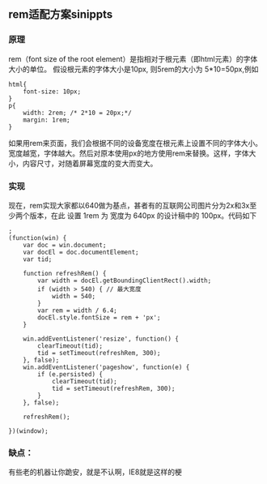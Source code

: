 ## rem适配方案sinippts
### 原理
rem（font size of the root element）是指相对于根元素（即html元素）的字体大小的单位。
假设根元素的字体大小是10px, 则5rem的大小为 5*10=50px,例如
```
html{
    font-size: 10px;
}
p{
    width: 2rem; /* 2*10 = 20px;*/
    margin: 1rem;
}
```
如果用rem来页面，我们会根据不同的设备宽度在根元素上设置不同的字体大小。宽度越宽，字体越大。然后对原本使用px的地方使用rem来替换。这样，字体大小，内容尺寸，对随着屏幕宽度的变大而变大。
### 实现
现在，rem实现大家都以640做为基点，甚者有的互联网公司图片分为2x和3x至少两个版本，在此
设置 1rem 为 宽度为 640px 的设计稿中的 100px。代码如下


```
;
(function(win) {
    var doc = win.document;
    var docEl = doc.documentElement;
    var tid;

    function refreshRem() {
        var width = docEl.getBoundingClientRect().width;
        if (width > 540) { // 最大宽度
            width = 540;
        }
        var rem = width / 6.4; 
        docEl.style.fontSize = rem + 'px';
    }

    win.addEventListener('resize', function() {
        clearTimeout(tid);
        tid = setTimeout(refreshRem, 300);
    }, false);
    win.addEventListener('pageshow', function(e) {
        if (e.persisted) {
            clearTimeout(tid);
            tid = setTimeout(refreshRem, 300);
        }
    }, false);

    refreshRem();

})(window);
```
 ### 缺点：
 有些老的机器让你跪安，就是不认啊，IE8就是这样的梗
